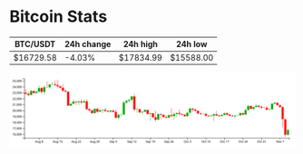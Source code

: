 # Bitcoin Stats

BTC/USDT|24h change|24h high|24h low|
|---|---|---|---|
|$16729.58|-4.03%|$17834.99|$15588.00|

<img src="./chart.svg">
